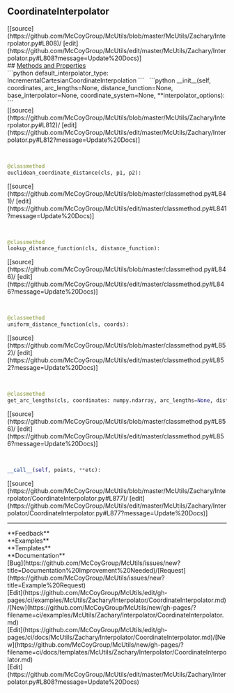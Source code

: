 ## <a id="McUtils.Zachary.Interpolator.CoordinateInterpolator">CoordinateInterpolator</a> 

<div class="docs-source-link" markdown="1">
[[source](https://github.com/McCoyGroup/McUtils/blob/master/McUtils/Zachary/Interpolator.py#L808)/
[edit](https://github.com/McCoyGroup/McUtils/edit/master/McUtils/Zachary/Interpolator.py#L808?message=Update%20Docs)]
</div>









<div class="collapsible-section">
 <div class="collapsible-section collapsible-section-header" markdown="1">
## <a class="collapse-link" data-toggle="collapse" href="#methods" markdown="1"> Methods and Properties</a> <a class="float-right" data-toggle="collapse" href="#methods"><i class="fa fa-chevron-down"></i></a>
 </div>
 <div class="collapsible-section collapsible-section-body collapse show" id="methods" markdown="1">
 ```python
default_interpolator_type: IncrementalCartesianCoordinateInterpolation
```
<a id="McUtils.Zachary.Interpolator.CoordinateInterpolator.__init__" class="docs-object-method">&nbsp;</a> 
```python
__init__(self, coordinates, arc_lengths=None, distance_function=None, base_interpolator=None, coordinate_system=None, **interpolator_options): 
```
<div class="docs-source-link" markdown="1">
[[source](https://github.com/McCoyGroup/McUtils/blob/master/McUtils/Zachary/Interpolator.py#L812)/
[edit](https://github.com/McCoyGroup/McUtils/edit/master/McUtils/Zachary/Interpolator.py#L812?message=Update%20Docs)]
</div>


<a id="McUtils.Zachary.Interpolator.CoordinateInterpolator.euclidean_coordinate_distance" class="docs-object-method">&nbsp;</a> 
```python
@classmethod
euclidean_coordinate_distance(cls, p1, p2): 
```
<div class="docs-source-link" markdown="1">
[[source](https://github.com/McCoyGroup/McUtils/blob/master/classmethod.py#L841)/
[edit](https://github.com/McCoyGroup/McUtils/edit/master/classmethod.py#L841?message=Update%20Docs)]
</div>


<a id="McUtils.Zachary.Interpolator.CoordinateInterpolator.lookup_distance_function" class="docs-object-method">&nbsp;</a> 
```python
@classmethod
lookup_distance_function(cls, distance_function): 
```
<div class="docs-source-link" markdown="1">
[[source](https://github.com/McCoyGroup/McUtils/blob/master/classmethod.py#L846)/
[edit](https://github.com/McCoyGroup/McUtils/edit/master/classmethod.py#L846?message=Update%20Docs)]
</div>


<a id="McUtils.Zachary.Interpolator.CoordinateInterpolator.uniform_distance_function" class="docs-object-method">&nbsp;</a> 
```python
@classmethod
uniform_distance_function(cls, coords): 
```
<div class="docs-source-link" markdown="1">
[[source](https://github.com/McCoyGroup/McUtils/blob/master/classmethod.py#L852)/
[edit](https://github.com/McCoyGroup/McUtils/edit/master/classmethod.py#L852?message=Update%20Docs)]
</div>


<a id="McUtils.Zachary.Interpolator.CoordinateInterpolator.get_arc_lengths" class="docs-object-method">&nbsp;</a> 
```python
@classmethod
get_arc_lengths(cls, coordinates: numpy.ndarray, arc_lengths=None, distance_function: 'typing.Callable[[np.ndarray, np.ndarray], float]' = None): 
```
<div class="docs-source-link" markdown="1">
[[source](https://github.com/McCoyGroup/McUtils/blob/master/classmethod.py#L856)/
[edit](https://github.com/McCoyGroup/McUtils/edit/master/classmethod.py#L856?message=Update%20Docs)]
</div>


<a id="McUtils.Zachary.Interpolator.CoordinateInterpolator.__call__" class="docs-object-method">&nbsp;</a> 
```python
__call__(self, points, **etc): 
```
<div class="docs-source-link" markdown="1">
[[source](https://github.com/McCoyGroup/McUtils/blob/master/McUtils/Zachary/Interpolator/CoordinateInterpolator.py#L877)/
[edit](https://github.com/McCoyGroup/McUtils/edit/master/McUtils/Zachary/Interpolator/CoordinateInterpolator.py#L877?message=Update%20Docs)]
</div>
 </div>
</div>












---


<div markdown="1" class="text-secondary">
<div class="container">
  <div class="row">
   <div class="col" markdown="1">
**Feedback**   
</div>
   <div class="col" markdown="1">
**Examples**   
</div>
   <div class="col" markdown="1">
**Templates**   
</div>
   <div class="col" markdown="1">
**Documentation**   
</div>
   <div class="col" markdown="1">
   
</div>
   <div class="col" markdown="1">
   
</div>
   <div class="col" markdown="1">
   
</div>
</div>
  <div class="row">
   <div class="col" markdown="1">
[Bug](https://github.com/McCoyGroup/McUtils/issues/new?title=Documentation%20Improvement%20Needed)/[Request](https://github.com/McCoyGroup/McUtils/issues/new?title=Example%20Request)   
</div>
   <div class="col" markdown="1">
[Edit](https://github.com/McCoyGroup/McUtils/edit/gh-pages/ci/examples/McUtils/Zachary/Interpolator/CoordinateInterpolator.md)/[New](https://github.com/McCoyGroup/McUtils/new/gh-pages/?filename=ci/examples/McUtils/Zachary/Interpolator/CoordinateInterpolator.md)   
</div>
   <div class="col" markdown="1">
[Edit](https://github.com/McCoyGroup/McUtils/edit/gh-pages/ci/docs/McUtils/Zachary/Interpolator/CoordinateInterpolator.md)/[New](https://github.com/McCoyGroup/McUtils/new/gh-pages/?filename=ci/docs/templates/McUtils/Zachary/Interpolator/CoordinateInterpolator.md)   
</div>
   <div class="col" markdown="1">
[Edit](https://github.com/McCoyGroup/McUtils/edit/master/McUtils/Zachary/Interpolator.py#L808?message=Update%20Docs)   
</div>
   <div class="col" markdown="1">
   
</div>
   <div class="col" markdown="1">
   
</div>
   <div class="col" markdown="1">
   
</div>
</div>
</div>
</div>